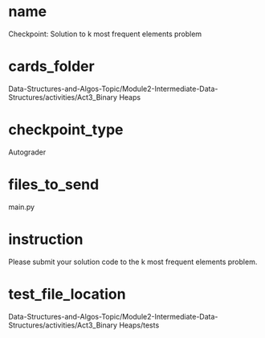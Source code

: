 # name
Checkpoint: Solution to k most frequent elements problem

# cards_folder
Data-Structures-and-Algos-Topic/Module2-Intermediate-Data-Structures/activities/Act3_Binary Heaps

# checkpoint_type
Autograder

# files_to_send
main.py

# instruction
Please submit your solution code to the k most frequent elements problem.

# test_file_location
Data-Structures-and-Algos-Topic/Module2-Intermediate-Data-Structures/activities/Act3_Binary Heaps/tests